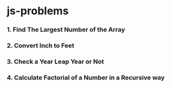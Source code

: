 # js-problems
### 1. Find The Largest Number of the Array
### 2. Convert Inch to Feet
### 3. Check a Year Leap Year or Not
### 4. Calculate Factorial of a Number in a Recursive way